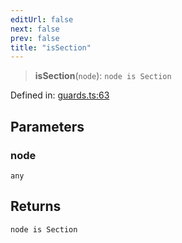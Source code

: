 ```yaml
---
editUrl: false
next: false
prev: false
title: "isSection"
---
```


> **isSection**(`node`): `node is Section`

Defined in: [guards.ts:63](https://github.com/rcs-agents/rcs-lang/blob/2c0291a4209143052b64b2c6ec7573ef29bacea2/packages/ast/src/guards.ts#L63)

## Parameters

### node

`any`

## Returns

`node is Section`
